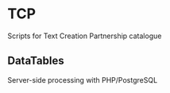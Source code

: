 # TCP
Scripts for Text Creation Partnership catalogue

## DataTables

Server-side processing with PHP/PostgreSQL
